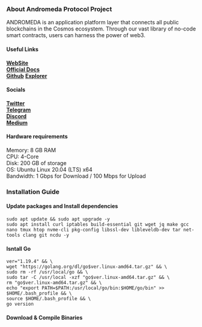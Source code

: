 ### About Andromeda Protocol Project

ANDROMEDA is an application platform layer that connects all public blockchains in the Cosmos ecosystem. Through our vast library of no-code smart contracts, users can harness the power of web3.

#### <strong>Useful Links</strong><br>
<a href="https://andromedaprotocol.io/"><strong>WebSite</strong></a><br>
<a href="https://docs.andromedaprotocol.io/andromeda/"><strong>Official Docs</strong></a><br>
<a href="https://github.com/andromedaprotocol"><strong>Github</strong></a>
<a href="https://testnet-ping.wildsage.io/andromeda"><strong>Explorer</strong></a>

#### <strong>Socials</strong><br>
<a href="https://twitter.com/andromedaprot"><strong>Twitter</strong></a><br>
<a href="https://t.me/andromedaprotocol"><strong>Telegram</strong></a><br>
<a href="https://discord.gg/hag5nGCW84"><strong>Discord</strong></a><br>
<a href="https://medium.com/andromeda-engineering"><strong>Medium</strong></a><br>

#### <strong>Hardware requirements</strong><br>
Memory: 8 GB RAM<br>
CPU: 4-Core<br>
Disk: 200 GB of storage<br>
OS: Ubuntu Linux 20.04 (LTS) x64<br>
Bandwidth: 1 Gbps for Download / 100 Mbps for Upload<br>


### <strong>Installation Guide</strong><br>

#### Update packages and Install dependencies
```
sudo apt update && sudo apt upgrade -y
sudo apt install curl iptables build-essential git wget jq make gcc nano tmux htop nvme-cli pkg-config libssl-dev libleveldb-dev tar net-tools clang git ncdu -y
```
#### Isntall Go
```
ver="1.19.4" && \
wget "https://golang.org/dl/go$ver.linux-amd64.tar.gz" && \
sudo rm -rf /usr/local/go && \
sudo tar -C /usr/local -xzf "go$ver.linux-amd64.tar.gz" && \
rm "go$ver.linux-amd64.tar.gz" && \
echo "export PATH=$PATH:/usr/local/go/bin:$HOME/go/bin" >> $HOME/.bash_profile && \
source $HOME/.bash_profile && \
go version
```
#### Download & Compile Binaries

